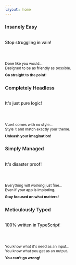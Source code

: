 ```yaml
---
layout: home
---
```


<script setup>
    import VuertHero from "@/components/pages/home/VuertHero.vue";
    import VuertFeatures from "@/components/pages/home/VuertFeatures.vue";
    import VuertFeature from "@/components/pages/home/VuertFeature.vue";
</script>

<VuertHero />
<VuertFeatures :grid="4">
    <VuertFeature icon="🤯">
        <h2 class="title">
            Insanely Easy
        </h2>
        <h4 class="subtitle">
            Stop struggling in vain!
        </h4>
        <p class="details">
            Done like you would...<br />
            Designed to be as friendly as possible.<br />
            <strong class="details__loud-out">
                Go straight to the point!
            </strong>
        </p>
    </VuertFeature>
    <VuertFeature icon="🎨">
        <h2 class="title">
            Completely Headless
        </h2>
        <h4 class="subtitle">
            It's just pure logic!
        </h4>
        <p class="details">
            Vuert comes with no style...<br />
            Style it and match exactly your theme.<br />
            <strong class="details__loud-out">
                Unleash your imagination!
            </strong>
        </p>
    </VuertFeature>
    <VuertFeature icon="🪄">
        <h2 class="title">
            Simply Managed
        </h2>
        <h4 class="subtitle">
            It's disaster proof!
        </h4>
        <p class="details">
            Everything will working just fine...<br />
            Even if your app is imploding.<br />
            <strong class="details__loud-out">
                Stay focused on what matters!
            </strong>
        </p>
    </VuertFeature>
    <VuertFeature icon="💎">
        <h2 class="title">
            Meticulously Typed
        </h2>
        <h4 class="subtitle">
            100% written in TypeScript!
        </h4>
        <p class="details">
            You know what it's need as an input...<br />
            You know what you get as an output.<br />
            <strong class="details__loud-out">
                You can't go wrong!
            </strong>
        </p>
    </VuertFeature>
</VuertFeatures>

<style lang="scss" scoped>
    .title
    {
        font-size: 16px;
        font-weight: 600;
        line-height: 24px;
    }
    .subtitle
    {
        color: var(--vp-c-text-2);
        flex-grow: 1;
        font-size: 14px;
        font-weight: 500;
        line-height: 24px;
        padding-top: 8px;
    }
    .details
    {
        font-size: 12px;
        padding-top: 32px;
    }
    .details__loud-out
    {
        display: inline-block;
        margin-top: 8px;
    }
</style>
